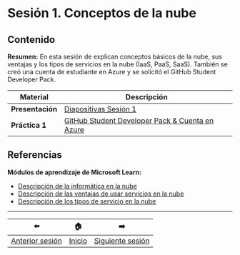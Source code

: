 # Sesión 1. Conceptos de la nube

## Contenido

**Resumen:** En esta sesión de explican conceptos básicos de la nube, sus ventajas y los tipos de servicios en la nube (IaaS, PaaS, SaaS). También se creó una cuenta de estudiante en Azure y se solicitó el GitHub Student Developer Pack.

 Material | Descripción
--- | ---
**Presentación** | [Diapositivas Sesión 1](material/s1/1-Conceptos-de-la-nube.pdf)
**Práctica 1** | [GitHub Student Developer Pack & Cuenta en Azure](material/s2/practica2.md)

## Referencias

**Módulos de aprendizaje de Microsoft Learn:**
- [Descripción de la informática en la nube](https://learn.microsoft.com/es-mx/training/modules/describe-cloud-compute/)
- [Descripción de las ventajas de usar servicios en la nube](https://learn.microsoft.com/es-mx/training/modules/describe-benefits-use-cloud-services/)
- [Descripción de los tipos de servicio en la nube](https://learn.microsoft.com/es-mx/training/modules/describe-cloud-service-types/)

---

 :arrow_left: | :house: | :arrow_right:
--- | --- | ---
[Anterior sesión](../s1/README.md) | [Inicio](README.md) | [Siguiente sesión](../s2/README.md)